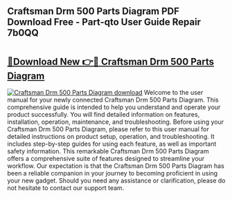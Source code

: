 ## Craftsman Drm 500 Parts Diagram PDF Download Free - Part-qto User Guide Repair 7b0QQ

# <h2><a href="http://dfma4x.blite.top/?on=Craftsman+Drm+500+Parts+Diagram">🔗Download New 👉🔴 Craftsman Drm 500 Parts Diagram</a></h2>

[![Craftsman Drm 500 Parts Diagram download](https://i.imgur.com/lujVjoI.png)](http://dfma4x.blite.top/?on=Craftsman+Drm+500+Parts+Diagram)
Welcome to the user manual for your newly connected Craftsman Drm 500 Parts Diagram. This comprehensive guide is intended to help you understand and operate your product successfully. You will find detailed information on features, installation, operation, maintenance, and troubleshooting. Before using your Craftsman Drm 500 Parts Diagram, please refer to this user manual for detailed instructions on product setup, operation, and troubleshooting. It includes step-by-step guides for using each feature, as well as important safety information. This remarkable Craftsman Drm 500 Parts Diagram offers a comprehensive suite of features designed to streamline your workflow. Our expectation is that the Craftsman Drm 500 Parts Diagram has been a reliable companion in your journey to becoming proficient in using your new gadget. Should you need any assistance or clarification, please do not hesitate to contact our support team.
